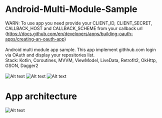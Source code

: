 # Android-Multi-Module-Sample
WARN: To use app you need provide your CLIENT_ID, CLIENT_SECRET, CALLBACK_HOST and CALLBACK_SCHEME from your callback url (https://docs.github.com/en/developers/apps/building-oauth-apps/creating-an-oauth-app) <br /> <br />
Android multi module app sample. This app implement githhub.com login via OAuth and display your repositories list. <br />
Stack: Kotlin, Coroutines, MVVM, ViewModel, LiveData, Retrofit2, OkHttp, GSON, Dagger2 <br />  <br />
![Alt text](https://user-images.githubusercontent.com/76266760/120232102-8428a200-c25b-11eb-99f4-bce36b1b3bdf.png "Optional title")
![Alt text](https://user-images.githubusercontent.com/76266760/120232108-8a1e8300-c25b-11eb-9b89-c01294441694.png "Optional title")
![Alt text](https://user-images.githubusercontent.com/76266760/120232116-8db20a00-c25b-11eb-9154-f7f56836a510.png "Optional title") <br />
# App architecture
![Alt text](https://user-images.githubusercontent.com/76266760/120234029-c0f69800-c25f-11eb-898a-0a9e137be833.png "Optional title")
